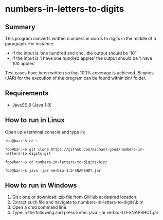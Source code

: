 # numbers-in-letters-to-digits

## Summary

This program converts written numbers in words to digits in the middle of a paragraph. 
For instance:
  - If the input is ‘one hundred and one’, the output should be ‘101’
  - If the input is ‘I have one hundred apples’ the output should be ‘I have 100 apples’
  
Test cases have been written so that 100% coverage is achieved. Binaries (JAR) for the execution of the program can be found within bin/ folder.

## Requirements

- JavaSE 8 (Java 1.8)

## How to run in Linux

Open up a terminal console and type in:

```console
foo@bar:~$ cd ~
```
```console
foo@bar:~$ git clone https://github.com/michael-good/numbers-in-letters-to-digits.git
```
```console
foo@bar:~$ cd numbers-in-letters-to-digits/bin/
```
```console
foo@bar:~$ java -jar verbio-1.0-SNAPSHOT.jar
```

## How to run in Windows

1. Git clone or download .zip file from GitHub at desired location.
2. Extract such file and navigate to numbers-in-letters-to-digits\bin\
3. Open a cmd command line.
4. Type in the following and press Enter: java -jar verbio-1.0-SNAPSHOT.jar
